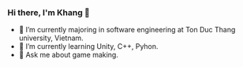 ### Hi there, I'm Khang 👋
- 🌱 I’m currently majoring in software engineering at Ton Duc Thang university, Vietnam.
- 🌱 I’m currently learning Unity, C++, Pyhon.
- 💬 Ask me about game making.

<!--
**InfiniteGosi/InfiniteGosi** is a ✨ _special_ ✨ repository because its `README.md` (this file) appears on your GitHub profile.

Here are some ideas to get you started:

- 🔭 I’m currently working on ...
- 🌱 I’m currently learning ...
- 👯 I’m looking to collaborate on ...
- 🤔 I’m looking for help with ...
- 💬 Ask me about ...
- 📫 How to reach me: ...
- 😄 Pronouns: ...
- ⚡ Fun fact: ...
-->
